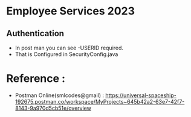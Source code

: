 # Employee Services 2023

##  Authentication
- In post man you can see -USERID required. 
- That is Configured in SecurityConfig.java




# Reference :
 - Postman Online(smlcodes@gmail) : https://universal-spaceship-192675.postman.co/workspace/MyProjects~645b42a2-63e7-42f7-8143-9a970d5cb51e/overview
